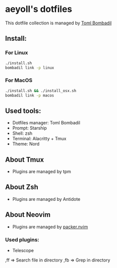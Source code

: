 # aeyoll's dotfiles

This dotfile collection is managed by [Toml Bombadil](https://github.com/oknozor/toml-bombadil)

Install:
---

### For Linux

```sh
./install.sh
bombadil link -p linux
```

### For MacOS

```sh
./install.sh && ./install_osx.sh
bombadil link -p macos
```

Used tools:
---

- Dotfiles manager: Toml Bombadil
- Prompt: Starship
- Shell: zsh
- Terminal: Alacritty + Tmux
- Theme: Nord

About Tmux
---

- Plugins are managed by tpm


About Zsh
---

- Plugins are managed by Antidote

About Neovim
---

- Plugins are managed by [packer.nvim](https://github.com/wbthomason/packer.nvim)

### Used plugins:

- Telescope

,ff => Search file in directory
,fb => Grep in directory
